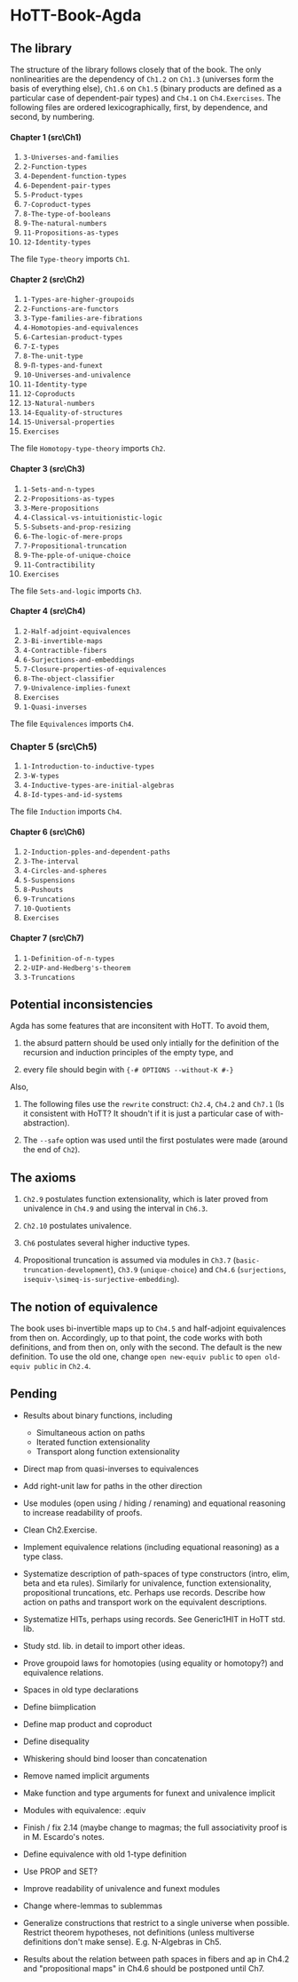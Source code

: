 # HoTT-Book-Agda

## The library

The structure of the library follows closely that of the book. The only nonlinearities are the dependency of `Ch1.2` on `Ch1.3` (universes form the basis of everything else), `Ch1.6` on `Ch1.5` (binary products are defined as a particular case of dependent-pair types) and `Ch4.1` on `Ch4.Exercises`. The following files are ordered lexicographically, first, by dependence, and second, by numbering.

#### Chapter 1 (src\Ch1)

1. `3-Universes-and-families`
2. `2-Function-types`
3. `4-Dependent-function-types`
4. `6-Dependent-pair-types`
5. `5-Product-types`
6. `7-Coproduct-types`
7. `8-The-type-of-booleans`
8. `9-The-natural-numbers`
9. `11-Propositions-as-types`
10. `12-Identity-types`

The file `Type-theory` imports `Ch1`.

#### Chapter 2 (src\Ch2)

1. `1-Types-are-higher-groupoids`
2. `2-Functions-are-functors`
3. `3-Type-families-are-fibrations`
4. `4-Homotopies-and-equivalences`
5. `6-Cartesian-product-types`
6. `7-Σ-types`
7. `8-The-unit-type`
8. `9-Π-types-and-funext`
9. `10-Universes-and-univalence`
10. `11-Identity-type`
11. `12-Coproducts`
12. `13-Natural-numbers`
13. `14-Equality-of-structures`
13. `15-Universal-properties`
14. `Exercises`

The file `Homotopy-type-theory` imports `Ch2`.

#### Chapter 3 (src\Ch3)

1. `1-Sets-and-n-types`
2. `2-Propositions-as-types`
3. `3-Mere-propositions`
4. `4-Classical-vs-intuitionistic-logic`
5. `5-Subsets-and-prop-resizing`
6. `6-The-logic-of-mere-props`
7. `7-Propositional-truncation`
8. `9-The-pple-of-unique-choice`
9. `11-Contractibility`
10. `Exercises`

The file `Sets-and-logic` imports `Ch3`.

#### Chapter 4 (src\Ch4)

1. `2-Half-adjoint-equivalences`
2. `3-Bi-invertible-maps`
3. `4-Contractible-fibers`
4. `6-Surjections-and-embeddings`
5. `7-Closure-properties-of-equivalences`
6. `8-The-object-classifier`
7. `9-Univalence-implies-funext`
6. `Exercises`
7. `1-Quasi-inverses`

The file `Equivalences` imports `Ch4`.

### Chapter 5 (src\Ch5)

1. `1-Introduction-to-inductive-types`
2. `3-W-types`
3. `4-Inductive-types-are-initial-algebras`
4. `8-Id-types-and-id-systems`

The file `Induction` imports `Ch4`. 

#### Chapter 6 (src\Ch6)

1. `2-Induction-pples-and-dependent-paths`
2. `3-The-interval`
3. `4-Circles-and-spheres`
4. `5-Suspensions`
5. `8-Pushouts`
6. `9-Truncations`
7. `10-Quotients`
8. `Exercises`

#### Chapter 7 (src\Ch7)

1. `1-Definition-of-n-types`
2. `2-UIP-and-Hedberg's-theorem`
3. `3-Truncations`


## Potential inconsistencies

Agda has some features that are inconsitent with HoTT. To avoid them, 

1. the absurd pattern should be used only intially for the definition of the recursion and induction principles of the empty type, and

2. every file should begin with `{-# OPTIONS --without-K #-}`

Also,

1. The following files use the `rewrite` construct: `Ch2.4`, `Ch4.2` and `Ch7.1` (Is it consistent with HoTT? It shoudn't if it is just a particular case of with-abstraction).

2. The `--safe` option was used until the first postulates were made (around the end of `Ch2`).


## The axioms

1. `Ch2.9` postulates function extensionality, which is later proved from univalence in `Ch4.9` and using the interval in `Ch6.3`.

2. `Ch2.10` postulates univalence.

3. `Ch6` postulates several higher inductive types.

4. Propositional truncation is assumed via modules in `Ch3.7` (`basic-truncation-development`), `Ch3.9` (`unique-choice`) and `Ch4.6` (`surjections`, `isequiv-\simeq-is-surjective-embedding`).


## The notion of equivalence

The book uses bi-invertible maps up to `Ch4.5` and half-adjoint equivalences from then on. Accordingly, up to that point, the code works with both definitions, and from then on, only with the second. The default is the new definition. To use the old one, change `open new-equiv public` to `open old-equiv public` in `Ch2.4`.

## Pending

* Results about binary functions, including
  * Simultaneous action on paths
  * Iterated function extensionality
  * Transport along function extensionality

* Direct map from quasi-inverses to equivalences

* Add right-unit law for paths in the other direction

* Use modules (open using / hiding / renaming) and equational reasoning to increase readability of proofs.

* Clean Ch2.Exercise.

* Implement equivalence relations (including equational reasoning) as a type class.

* Systematize description of path-spaces of type constructors (intro, elim, beta and eta rules). Similarly for univalence, function extensionality, propositional truncations, etc. Perhaps use records. Describe how action on paths and transport work on the equivalent descriptions.

* Systematize HITs, perhaps using records. See Generic1HIT in HoTT std. lib.

* Study std. lib. in detail to import other ideas.

* Prove groupoid laws for homotopies (using equality or homotopy?) and equivalence relations.

* Spaces in old type declarations

* Define biimplication

* Define map product and coproduct

* Define disequality

* Whiskering should bind looser than concatenation

* Remove named implicit arguments

* Make function and type arguments for funext and univalence implicit

* Modules with equivalence: .equiv

* Finish / fix 2.14 (maybe change to magmas; the full associativity proof is in M. Escardo's notes.

* Define equivalence with old 1-type definition

* Use PROP and SET?

* Improve readability of univalence and funext modules

* Change where-lemmas to sublemmas

* Generalize constructions that restrict to a single universe when possible. Restrict theorem hypotheses, not definitions (unless multiverse definitions don't make sense). E.g. N-Algebras in Ch5.

* Results about the relation between path spaces in fibers and ap in Ch4.2 and "propositional maps" in Ch4.6 should be postponed until Ch7.
